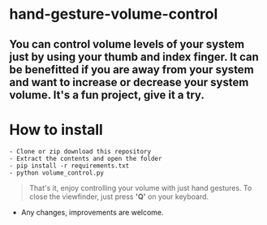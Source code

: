 # hand-gesture-volume-control

## You can control volume levels of your system just by using your thumb and index finger. It can be benefitted if you are away from your system and want to increase or decrease your system volume. It's a fun project, give it a try. ##

# How to install

```
- Clone or zip download this repository
- Extract the contents and open the folder
- pip install -r requirements.txt
- python volume_control.py
```

>That's it, enjoy controlling your volume with just hand gestures. To close the viewfinder, just press **'Q'** on your keyboard.

- Any changes, improvements are welcome.

